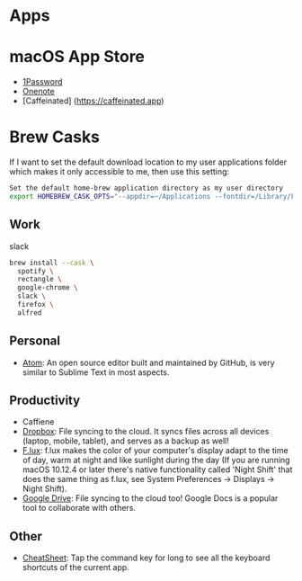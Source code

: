 # Apps

# macOS App Store

- [1Password](https://agilebits.com/onepassword)
- [Onenote](https://apps.apple.com/us/app/microsoft-onenote/id784801555?mt=12)
- [Caffeinated] (https://caffeinated.app) 

# Brew Casks

If I want to set the default download location to my user applications folder which makes it only accessible to me, then use this setting:

```sh
Set the default home-brew application directory as my user directory
export HOMEBREW_CASK_OPTS="--appdir=~/Applications --fontdir=/Library/Fonts"
```

## Work
slack

```sh
brew install --cask \
  spotify \
  rectangle \
  google-chrome \
  slack \
  firefox \
  alfred
```

## Personal 

- [Atom](https://atom.io/): An open source editor built and maintained by GitHub, is very similar to Sublime Text in most aspects.

## Productivity


- Caffiene 
- [Dropbox](https://www.dropbox.com/): File syncing to the cloud. It syncs files across all devices (laptop, mobile, tablet), and serves as a backup as well!
- [F.lux](https://justgetflux.com/): f.lux makes the color of your computer's display adapt to the time of day, warm at night and like sunlight during the day (If you are running macOS 10.12.4 or later there's native functionality called 'Night Shift' that does the same thing as f.lux, see System Preferences -> Displays -> Night Shift).
- [Google Drive](https://drive.google.com/): File syncing to the cloud too! Google Docs is a popular tool to collaborate with others.


## Other

- [CheatSheet](https://mediaatelier.com/CheatSheet/): Tap the command key for long to see all the keyboard shortcuts of the current app.
